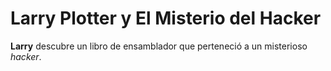 # Larry Plotter y El Misterio del Hacker

**Larry** descubre un libro de ensamblador que perteneció a un misterioso *hacker*.
